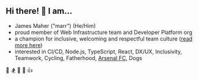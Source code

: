 ## Hi there! 👋 I am...
- James Maher ("marr") (He/Him)
- proud member of Web Infrastructure team and Developer Platform org
- a champion for inclusive, welcoming and respectful team culture ([read more here](https://itnext.io/radical-candor-software-edition-d4b5ad401be3))
- interested in CI/CD, Node.js, TypeScript, React, DX/UX, Inclusivity, Teamwork, Cycling, Fatherhood, [Arsenal FC](https://www.arsenal.com/), Dogs

🚴 🏂 🚀 🤝 👍 
